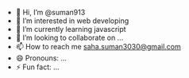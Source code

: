 - 👋 Hi, I’m @suman913
- 👀 I’m interested in web developing 
- 🌱 I’m currently learning javascript
- 💞️ I’m looking to collaborate on ...
- 📫 How to reach me saha.suman3030@gmail.com
- 😄 Pronouns: ...
- ⚡ Fun fact: ...

<!---
suman913/suman913 is a ✨ special ✨ repository because its `README.md` (this file) appears on your GitHub profile.
You can click the Preview link to take a look at your changes.
--->
